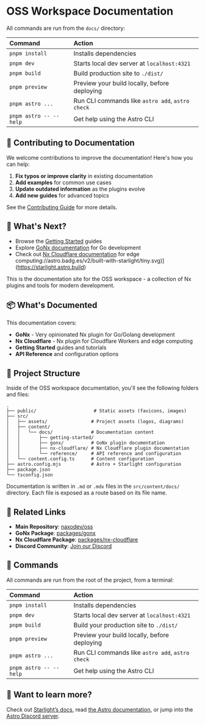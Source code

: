 # OSS Workspace Documentation


All commands are run from the `docs/` directory:

| Command                   | Action                                           |
| :------------------------ | :----------------------------------------------- |
| `pnpm install`            | Installs dependencies                            |
| `pnpm dev`                | Starts local dev server at `localhost:4321`     |
| `pnpm build`              | Build production site to `./dist/`              |
| `pnpm preview`            | Preview your build locally, before deploying    |
| `pnpm astro ...`          | Run CLI commands like `astro add`, `astro check`|
| `pnpm astro -- --help`    | Get help using the Astro CLI                    |

## 📝 Contributing to Documentation

We welcome contributions to improve the documentation! Here's how you can help:

1. **Fix typos or improve clarity** in existing documentation
2. **Add examples** for common use cases
3. **Update outdated information** as the plugins evolve
4. **Add new guides** for advanced topics

See the [Contributing Guide](../CONTRIBUTING.md) for more details.

## 🎯 What's Next?

- Browse the [Getting Started](./src/content/docs/getting-started/) guides
- Explore [GoNx documentation](./src/content/docs/gonx/) for Go development
- Check out [Nx Cloudflare documentation](./src/content/docs/nx-cloudflare/) for edge computing://astro.badg.es/v2/built-with-starlight/tiny.svg)](https://starlight.astro.build)

This is the documentation site for the OSS workspace - a collection of Nx plugins and tools for modern development.

## 📦 What's Documented

This documentation covers:

- **GoNx** - Very opinionated Nx plugin for Go/Golang development
- **Nx Cloudflare** - Nx plugin for Cloudflare Workers and edge computing
- **Getting Started** guides and tutorials
- **API Reference** and configuration options

## 🚀 Project Structure

Inside of the OSS workspace documentation, you'll see the following folders and files:

```
.
├── public/                     # Static assets (favicons, images)
├── src/
│   ├── assets/                # Project assets (logos, diagrams)
│   ├── content/
│   │   └── docs/              # Documentation content
│   │       ├── getting-started/
│   │       ├── gonx/          # GoNx plugin documentation
│   │       ├── nx-cloudflare/ # Nx Cloudflare plugin documentation
│   │       └── reference/     # API reference and configuration
│   └── content.config.ts      # Content configuration
├── astro.config.mjs           # Astro + Starlight configuration
├── package.json
└── tsconfig.json
```

Documentation is written in `.md` or `.mdx` files in the `src/content/docs/` directory. Each file is exposed as a route based on its file name.

## 🔗 Related Links

- **Main Repository**: [naxodev/oss](https://github.com/naxodev/oss)
- **GoNx Package**: [packages/gonx](../packages/gonx/)
- **Nx Cloudflare Package**: [packages/nx-cloudflare](../packages/nx-cloudflare/)
- **Discord Community**: [Join our Discord](https://discord.gg/zjDCGpKP2S)

## 🧞 Commands

All commands are run from the root of the project, from a terminal:

| Command                   | Action                                           |
| :------------------------ | :----------------------------------------------- |
| `pnpm install`             | Installs dependencies                            |
| `pnpm dev`             | Starts local dev server at `localhost:4321`      |
| `pnpm build`           | Build your production site to `./dist/`          |
| `pnpm preview`         | Preview your build locally, before deploying     |
| `pnpm astro ...`       | Run CLI commands like `astro add`, `astro check` |
| `pnpm astro -- --help` | Get help using the Astro CLI                     |

## 👀 Want to learn more?

Check out [Starlight’s docs](https://starlight.astro.build/), read [the Astro documentation](https://docs.astro.build), or jump into the [Astro Discord server](https://astro.build/chat).
